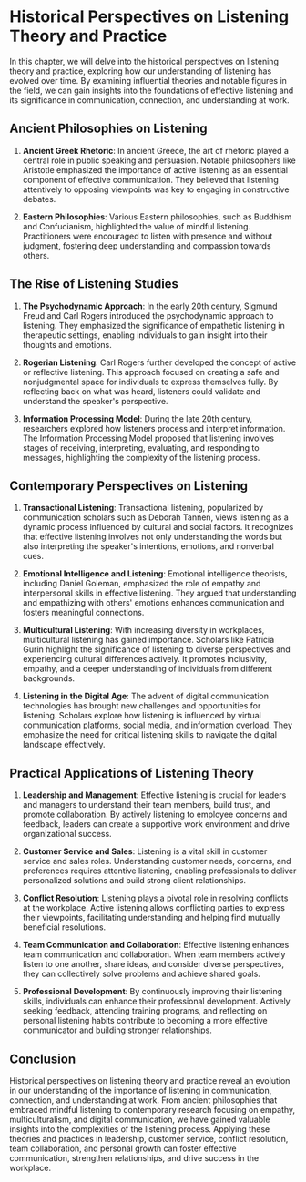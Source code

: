 # Historical Perspectives on Listening Theory and Practice

In this chapter, we will delve into the historical perspectives on listening theory and practice, exploring how our understanding of listening has evolved over time. By examining influential theories and notable figures in the field, we can gain insights into the foundations of effective listening and its significance in communication, connection, and understanding at work.

## Ancient Philosophies on Listening

1. **Ancient Greek Rhetoric**: In ancient Greece, the art of rhetoric played a central role in public speaking and persuasion. Notable philosophers like Aristotle emphasized the importance of active listening as an essential component of effective communication. They believed that listening attentively to opposing viewpoints was key to engaging in constructive debates.
    
2. **Eastern Philosophies**: Various Eastern philosophies, such as Buddhism and Confucianism, highlighted the value of mindful listening. Practitioners were encouraged to listen with presence and without judgment, fostering deep understanding and compassion towards others.
    

## The Rise of Listening Studies

1. **The Psychodynamic Approach**: In the early 20th century, Sigmund Freud and Carl Rogers introduced the psychodynamic approach to listening. They emphasized the significance of empathetic listening in therapeutic settings, enabling individuals to gain insight into their thoughts and emotions.
    
2. **Rogerian Listening**: Carl Rogers further developed the concept of active or reflective listening. This approach focused on creating a safe and nonjudgmental space for individuals to express themselves fully. By reflecting back on what was heard, listeners could validate and understand the speaker's perspective.
    
3. **Information Processing Model**: During the late 20th century, researchers explored how listeners process and interpret information. The Information Processing Model proposed that listening involves stages of receiving, interpreting, evaluating, and responding to messages, highlighting the complexity of the listening process.
    

## Contemporary Perspectives on Listening

1. **Transactional Listening**: Transactional listening, popularized by communication scholars such as Deborah Tannen, views listening as a dynamic process influenced by cultural and social factors. It recognizes that effective listening involves not only understanding the words but also interpreting the speaker's intentions, emotions, and nonverbal cues.
    
2. **Emotional Intelligence and Listening**: Emotional intelligence theorists, including Daniel Goleman, emphasized the role of empathy and interpersonal skills in effective listening. They argued that understanding and empathizing with others' emotions enhances communication and fosters meaningful connections.
    
3. **Multicultural Listening**: With increasing diversity in workplaces, multicultural listening has gained importance. Scholars like Patricia Gurin highlight the significance of listening to diverse perspectives and experiencing cultural differences actively. It promotes inclusivity, empathy, and a deeper understanding of individuals from different backgrounds.
    
4. **Listening in the Digital Age**: The advent of digital communication technologies has brought new challenges and opportunities for listening. Scholars explore how listening is influenced by virtual communication platforms, social media, and information overload. They emphasize the need for critical listening skills to navigate the digital landscape effectively.
    

## Practical Applications of Listening Theory

1. **Leadership and Management**: Effective listening is crucial for leaders and managers to understand their team members, build trust, and promote collaboration. By actively listening to employee concerns and feedback, leaders can create a supportive work environment and drive organizational success.
    
2. **Customer Service and Sales**: Listening is a vital skill in customer service and sales roles. Understanding customer needs, concerns, and preferences requires attentive listening, enabling professionals to deliver personalized solutions and build strong client relationships.
    
3. **Conflict Resolution**: Listening plays a pivotal role in resolving conflicts at the workplace. Active listening allows conflicting parties to express their viewpoints, facilitating understanding and helping find mutually beneficial resolutions.
    
4. **Team Communication and Collaboration**: Effective listening enhances team communication and collaboration. When team members actively listen to one another, share ideas, and consider diverse perspectives, they can collectively solve problems and achieve shared goals.
    
5. **Professional Development**: By continuously improving their listening skills, individuals can enhance their professional development. Actively seeking feedback, attending training programs, and reflecting on personal listening habits contribute to becoming a more effective communicator and building stronger relationships.
    

## Conclusion

Historical perspectives on listening theory and practice reveal an evolution in our understanding of the importance of listening in communication, connection, and understanding at work. From ancient philosophies that embraced mindful listening to contemporary research focusing on empathy, multiculturalism, and digital communication, we have gained valuable insights into the complexities of the listening process. Applying these theories and practices in leadership, customer service, conflict resolution, team collaboration, and personal growth can foster effective communication, strengthen relationships, and drive success in the workplace.
